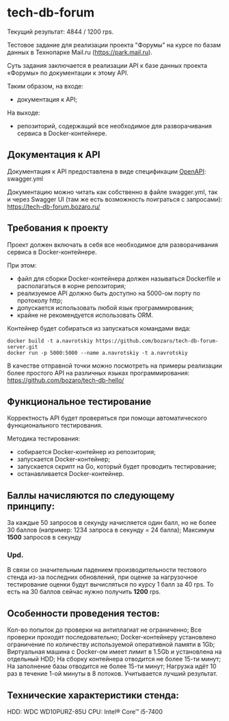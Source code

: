 # tech-db-forum
Текущий результат: 4844 / 1200 rps.

Тестовое задание для реализации проекта "Форумы" на курсе по базам данных в Технопарке Mail.ru (https://park.mail.ru).

Суть задания заключается в реализации API к базе данных проекта «Форумы» по документации к этому API.

Таким образом, на входе:

 * документация к API;

На выходе:

 * репозиторий, содержащий все необходимое для разворачивания сервиса в Docker-контейнере.

## Документация к API
Документация к API предоставлена в виде спецификации [OpenAPI](https://ru.wikipedia.org/wiki/OpenAPI_%28%D1%81%D0%BF%D0%B5%D1%86%D0%B8%D1%84%D0%B8%D0%BA%D0%B0%D1%86%D0%B8%D1%8F%29): swagger.yml

Документацию можно читать как собственно в файле swagger.yml, так и через Swagger UI (там же есть возможность поиграться с запросами): https://tech-db-forum.bozaro.ru/

## Требования к проекту
Проект должен включать в себя все необходимое для разворачивания сервиса в Docker-контейнере.

При этом:

 * файл для сборки Docker-контейнера должен называться Dockerfile и располагаться в корне репозитория;
 * реализуемое API должно быть доступно на 5000-ом порту по протоколу http;
 * допускается использовать любой язык программирования;
 * крайне не рекомендуется использовать ORM.

Контейнер будет собираться из запускаться командами вида:
```
docker build -t a.navrotskiy https://github.com/bozaro/tech-db-forum-server.git
docker run -p 5000:5000 --name a.navrotskiy -t a.navrotskiy
```

В качестве отправной точки можно посмотреть на примеры реализации более простого API на различных языках программирования: https://github.com/bozaro/tech-db-hello/

## Функциональное тестирование
Корректность API будет проверяться при помощи автоматического функционального тестирования.

Методика тестирования:

 * собирается Docker-контейнер из репозитория;
 * запускается Docker-контейнер;
 * запускается скрипт на Go, который будет проводить тестирование;
 * останавливается Docker-контейнер.

## Баллы начисляются по следующему принципу:

За каждые 50 запросов в секунду начисляется один балл, но не более 30 баллов (например: 1234 запроса в секунду = 24 балла);
Максимум **1500** запросов в секунду
### Upd.
В связи со значительным падением производительности тестового стенда из-за последних обновлений, при оценке за нагрузочное тестирование оценки будут вычисляться по курсу 1 балл за 40 rps. То есть на 30 баллов сейчас нужно получить **1200** rps.

## Особенности проведения тестов:

Кол-во попыток до проверки на антиплагиат не ограниченно;
Все проверки проходят последовательно;
Docker-контейнеру установлено ограничение по количеству используемой оперативной памяти в 1Gb;
Виртуальная машина с Docker-ом имеет лимит в 1.5Gb и установлена на отдельный HDD;
На сборку контейнера отводится не более 15-ти минут;
На заполнение базы отводится не более 15-ти минут;
Нагрузка идёт 10 раз в течение 1-ой минуты в 8 потоков. Учитывается лучший результат.

## Технические характеристики стенда:

HDD: WDC WD10PURZ-85U
CPU: Intel® Core™ i5-7400
